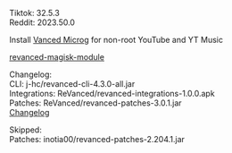 Tiktok: 32.5.3  
Reddit: 2023.50.0  

Install [Vanced Microg](https://github.com/TeamVanced/VancedMicroG/releases) for non-root YouTube and YT Music  

[revanced-magisk-module](https://github.com/j-hc/revanced-magisk-module)  

Changelog:  
CLI: j-hc/revanced-cli-4.3.0-all.jar  
Integrations: ReVanced/revanced-integrations-1.0.0.apk  
Patches: ReVanced/revanced-patches-3.0.1.jar  
[Changelog](https://github.com/ReVanced/revanced-patches/releases/tag/v3.0.1)  

Skipped:  
Patches: inotia00/revanced-patches-2.204.1.jar    
